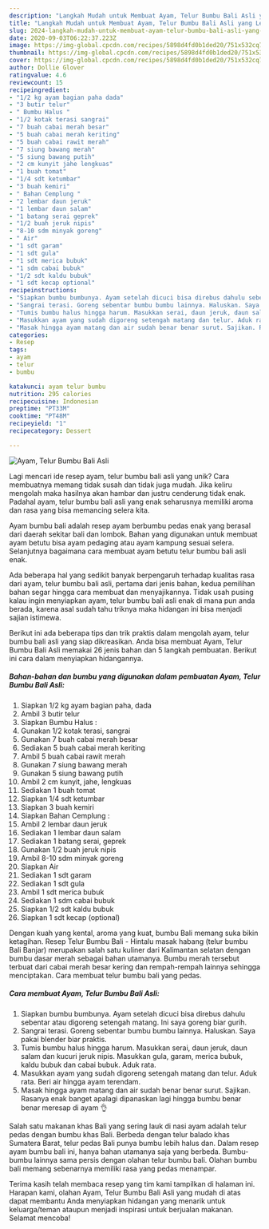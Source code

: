 ```yaml
---
description: "Langkah Mudah untuk Membuat Ayam, Telur Bumbu Bali Asli yang Lezat"
title: "Langkah Mudah untuk Membuat Ayam, Telur Bumbu Bali Asli yang Lezat"
slug: 2024-langkah-mudah-untuk-membuat-ayam-telur-bumbu-bali-asli-yang-lezat
date: 2020-09-03T06:22:37.223Z
image: https://img-global.cpcdn.com/recipes/5898d4fd0b1ded20/751x532cq70/ayam-telur-bumbu-bali-asli-foto-resep-utama.jpg
thumbnail: https://img-global.cpcdn.com/recipes/5898d4fd0b1ded20/751x532cq70/ayam-telur-bumbu-bali-asli-foto-resep-utama.jpg
cover: https://img-global.cpcdn.com/recipes/5898d4fd0b1ded20/751x532cq70/ayam-telur-bumbu-bali-asli-foto-resep-utama.jpg
author: Dollie Glover
ratingvalue: 4.6
reviewcount: 15
recipeingredient:
- "1/2 kg ayam bagian paha dada"
- "3 butir telur"
- " Bumbu Halus "
- "1/2 kotak terasi sangrai"
- "7 buah cabai merah besar"
- "5 buah cabai merah keriting"
- "5 buah cabai rawit merah"
- "7 siung bawang merah"
- "5 siung bawang putih"
- "2 cm kunyit jahe lengkuas"
- "1 buah tomat"
- "1/4 sdt ketumbar"
- "3 buah kemiri"
- " Bahan Cemplung "
- "2 lembar daun jeruk"
- "1 lembar daun salam"
- "1 batang serai geprek"
- "1/2 buah jeruk nipis"
- "8-10 sdm minyak goreng"
- " Air"
- "1 sdt garam"
- "1 sdt gula"
- "1 sdt merica bubuk"
- "1 sdm cabai bubuk"
- "1/2 sdt kaldu bubuk"
- "1 sdt kecap optional"
recipeinstructions:
- "Siapkan bumbu bumbunya. Ayam setelah dicuci bisa direbus dahulu sebentar atau digoreng setengah matang. Ini saya goreng biar gurih."
- "Sangrai terasi. Goreng sebentar bumbu bumbu lainnya. Haluskan. Saya pakai blender biar praktis."
- "Tumis bumbu halus hingga harum. Masukkan serai, daun jeruk, daun salam dan kucuri jeruk nipis. Masukkan gula, garam, merica bubuk, kaldu bubuk dan cabai bubuk. Aduk rata."
- "Masukkan ayam yang sudah digoreng setengah matang dan telur. Aduk rata. Beri air hingga ayam terendam."
- "Masak hingga ayam matang dan air sudah benar benar surut. Sajikan. Rasanya enak banget apalagi dipanaskan lagi hingga bumbu benar benar meresap di ayam 👌"
categories:
- Resep
tags:
- ayam
- telur
- bumbu

katakunci: ayam telur bumbu 
nutrition: 295 calories
recipecuisine: Indonesian
preptime: "PT33M"
cooktime: "PT48M"
recipeyield: "1"
recipecategory: Dessert

---
```



![Ayam, Telur Bumbu Bali Asli](https://img-global.cpcdn.com/recipes/5898d4fd0b1ded20/751x532cq70/ayam-telur-bumbu-bali-asli-foto-resep-utama.jpg)

Lagi mencari ide resep ayam, telur bumbu bali asli yang unik? Cara membuatnya memang tidak susah dan tidak juga mudah. Jika keliru mengolah maka hasilnya akan hambar dan justru cenderung tidak enak. Padahal ayam, telur bumbu bali asli yang enak seharusnya memiliki aroma dan rasa yang bisa memancing selera kita.

Ayam bumbu bali adalah resep ayam berbumbu pedas enak yang berasal dari daerah sekitar bali dan lombok. Bahan yang digunakan untuk membuat ayam betutu bisa ayam pedaging atau ayam kampung sesuai selera. Selanjutnya bagaimana cara membuat ayam betutu telur bumbu bali asli enak.

Ada beberapa hal yang sedikit banyak berpengaruh terhadap kualitas rasa dari ayam, telur bumbu bali asli, pertama dari jenis bahan, kedua pemilihan bahan segar hingga cara membuat dan menyajikannya. Tidak usah pusing kalau ingin menyiapkan ayam, telur bumbu bali asli enak di mana pun anda berada, karena asal sudah tahu triknya maka hidangan ini bisa menjadi sajian istimewa.


Berikut ini ada beberapa tips dan trik praktis dalam mengolah ayam, telur bumbu bali asli yang siap dikreasikan. Anda bisa membuat Ayam, Telur Bumbu Bali Asli memakai 26 jenis bahan dan 5 langkah pembuatan. Berikut ini cara dalam menyiapkan hidangannya.

<!--inarticleads1-->

##### Bahan-bahan dan bumbu yang digunakan dalam pembuatan Ayam, Telur Bumbu Bali Asli:

1. Siapkan 1/2 kg ayam bagian paha, dada
1. Ambil 3 butir telur
1. Siapkan  Bumbu Halus :
1. Gunakan 1/2 kotak terasi, sangrai
1. Gunakan 7 buah cabai merah besar
1. Sediakan 5 buah cabai merah keriting
1. Ambil 5 buah cabai rawit merah
1. Gunakan 7 siung bawang merah
1. Gunakan 5 siung bawang putih
1. Ambil 2 cm kunyit, jahe, lengkuas
1. Sediakan 1 buah tomat
1. Siapkan 1/4 sdt ketumbar
1. Siapkan 3 buah kemiri
1. Siapkan  Bahan Cemplung :
1. Ambil 2 lembar daun jeruk
1. Sediakan 1 lembar daun salam
1. Sediakan 1 batang serai, geprek
1. Gunakan 1/2 buah jeruk nipis
1. Ambil 8-10 sdm minyak goreng
1. Siapkan  Air
1. Sediakan 1 sdt garam
1. Sediakan 1 sdt gula
1. Ambil 1 sdt merica bubuk
1. Sediakan 1 sdm cabai bubuk
1. Siapkan 1/2 sdt kaldu bubuk
1. Siapkan 1 sdt kecap (optional)


Dengan kuah yang kental, aroma yang kuat, bumbu Bali memang suka bikin ketagihan. Resep Telur Bumbu Bali - Hintalu masak habang (telur bumbu Bali Banjar) merupakan salah satu kuliner dari Kalimantan selatan dengan bumbu dasar merah sebagai bahan utamanya. Bumbu merah tersebut terbuat dari cabai merah besar kering dan rempah-rempah lainnya sehingga menciptakan. Cara membuat telur bumbu bali yang pedas. 

<!--inarticleads2-->

##### Cara membuat Ayam, Telur Bumbu Bali Asli:

1. Siapkan bumbu bumbunya. Ayam setelah dicuci bisa direbus dahulu sebentar atau digoreng setengah matang. Ini saya goreng biar gurih.
1. Sangrai terasi. Goreng sebentar bumbu bumbu lainnya. Haluskan. Saya pakai blender biar praktis.
1. Tumis bumbu halus hingga harum. Masukkan serai, daun jeruk, daun salam dan kucuri jeruk nipis. Masukkan gula, garam, merica bubuk, kaldu bubuk dan cabai bubuk. Aduk rata.
1. Masukkan ayam yang sudah digoreng setengah matang dan telur. Aduk rata. Beri air hingga ayam terendam.
1. Masak hingga ayam matang dan air sudah benar benar surut. Sajikan. Rasanya enak banget apalagi dipanaskan lagi hingga bumbu benar benar meresap di ayam 👌


Salah satu makanan khas Bali yang sering lauk di nasi ayam adalah telur pedas dengan bumbu khas Bali. Berbeda dengan telur balado khas Sumatera Barat, telur pedas Bali punya bumbu lebih halus dan. Dalam resep ayam bumbu bali ini, hanya bahan utamanya saja yang berbeda. Bumbu-bumbu lainnya sama persis dengan olahan telur bumbu bali. Olahan bumbu bali memang sebenarnya memiliki rasa yang pedas menampar. 

Terima kasih telah membaca resep yang tim kami tampilkan di halaman ini. Harapan kami, olahan Ayam, Telur Bumbu Bali Asli yang mudah di atas dapat membantu Anda menyiapkan hidangan yang menarik untuk keluarga/teman ataupun menjadi inspirasi untuk berjualan makanan. Selamat mencoba!
